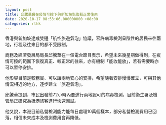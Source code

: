 ```yaml
---
layout: post
title: 邱騰華冀在疫情可控下與新加坡恢復較正常往來
date: 2020-10-17 08:53:06.000000000 +08:00
categories: rthk
---
```


香港與新加坡達成雙邊「航空旅遊氣泡」協議，容許病毒檢測呈陰性的居民來往兩地，行程及往來目的都不受限制。

商務及經濟發展局局長邱騰華在一個電台節目表示，希望未來幾星期做得到，在疫情可控的範圍下恢復真正、較正常的往來，亦有機制「能收能放」，若有需要時亦可以暫停安排。

他形容目前是較務實、可以讓兩地安心的安排，希望隨著安排慢慢確立，可與其他情況相近的地方，逐步建立「旅遊氣泡」。

邱騰華提到，市民出發前72小時內要進行兩地認可的病毒檢測，目前衞生署及機管局正研究為抵港旅客進行快速測試。

他又說，本港目前私營檢測能力能每日處理10萬個樣本，部分私營檢測費用已回落，相信未來成本及檢測費用會再降低。
